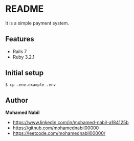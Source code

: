 # README

It is a simple payment system.

## Features
* Rails 7
* Ruby 3.2.1

## Initial setup
```
$ cp .env.example .env
```

## Author

**Mohamed Nabil**

- <https://www.linkedin.com/in/mohamed-nabil-a184125b>
- <https://github.com/mohamednabil00000>
- <https://leetcode.com/mohamednabil00000/>
